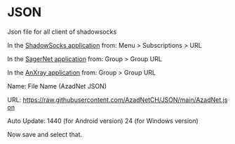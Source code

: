# JSON
Json file for all client of shadowsocks

In the [ShadowSocks application](https://github.com/shadowsocks) from:
Menu > Subscriptions > URL

In the [SagerNet application](https://github.com/SagerNet/SagerNet) from:
Group > Group URL

In the [AnXray application](https://github.com/XTLS/AnXray) from:
Group > Group URL

Name: File Name (AzadNet JSON)


URL: https://raw.githubusercontent.com/AzadNetCH/JSON/main/AzadNet.json

Auto Update:
1440 (for Android version)
24 (for Windows version)

Now save and select that.


